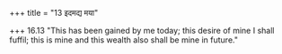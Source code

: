 +++
title = "13 इदमद्य मया"

+++
16.13 "This has been gained by me today; this desire of mine I shall
fuffil; this is mine and this wealth also shall be mine in future."
